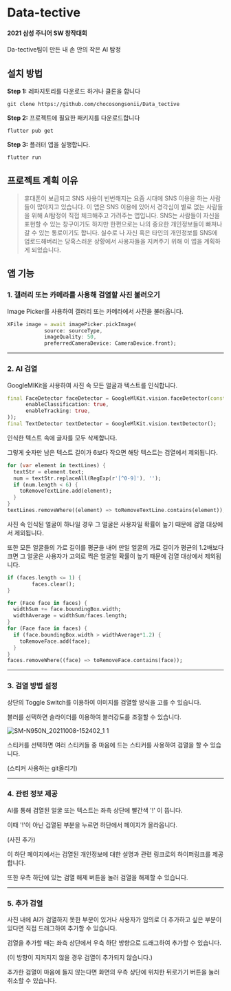 # Data-tective

#### 2021 삼성 주니어 SW 창작대회
Da-tective팀이 만든 내 손 안의 작은 AI 탐정

## 설치 방법

**Step 1:** 레파지토리를 다운로드 하거나 클론을 합니다

```
git clone https://github.com/chocosongsonii/Data_tective
```

**Step 2:** 프로젝트에 필요한 패키지를 다운로드합니다

```
flutter pub get
```

**Step 3:** 플러터 앱을 실행합니다.

```
flutter run
```

## 프로젝트 계획 이유

>휴대폰이 보급되고 SNS 사용이 빈번해지는 요즘 시대에 SNS 이용을 하는 사람들이 많아지고 있습니다.
이 앱은 SNS 이용에 있어서 경각심이 별로 없는 사람들을 위해 AI탐정이 직접 체크해주고 가려주는 앱입니다.
SNS는 사람들이 자신을 표현할 수 있는 창구이기도 하지만 한편으로는 나의 중요한 개인정보들이 빠져나갈 수 있는 통로이기도 합니다.
실수로 나 자신 혹은 타인의 개인정보를 SNS에 업로드해버리는 당혹스러운 상황에서 사용자들을 지켜주기 위해 이 앱을 계획하게 되었습니다.


## 앱 기능

### 1. 갤러리 또는 카메라를 사용해 검열할 사진 불러오기

Image Picker를 사용하여 갤러리 또는 카메라에서 사진을 불러옵니다.

``` Dart
XFile image = await imagePicker.pickImage(
            source: sourceType,
            imageQuality: 50,
            preferredCameraDevice: CameraDevice.front);
```

------------

### 2. AI 검열

GoogleMlKit을 사용하여 사진 속 모든 얼굴과 텍스트를 인식합니다.

``` Dart
final FaceDetector faceDetector = GoogleMlKit.vision.faceDetector(const FaceDetectorOptions(
      enableClassification: true,
      enableTracking: true,
));
final TextDetector textDetector = GoogleMlKit.vision.textDetector();
```

인식한 텍스트 속에 글자를 모두 삭제합니다.

그렇게 숫자만 남은 텍스트 길이가 6보다 작으면 해당 텍스트는 검열에서 제외됩니다.

``` Dart
for (var element in textLines) {
  textStr = element.text;
  num = textStr.replaceAll(RegExp(r'[^0-9]'), '');
  if (num.length < 6) {
    toRemoveTextLine.add(element);
  }
}
textLines.removeWhere((element) => toRemoveTextLine.contains(element));
```
사진 속 인식된 얼굴이 하나일 경우 그 얼굴은 사용자일 확률이 높기 때문에 검열 대상에서 제외됩니다.

또한 모든 얼굴들의 가로 길이를 평균을 내어 만일 얼굴의 가로 길이가 평균의 1.2배보다 크면 그 얼굴은 사용자가 고의로 찍은 얼굴일 확률이 높기 때문에 검열 대상에서 제외됩니다.

``` Dart
if (faces.length <= 1) {
        faces.clear();
}

for (Face face in faces) {
  widthSum += face.boundingBox.width;
  widthAverage = widthSum/faces.length;
}
for (Face face in faces) {
  if (face.boundingBox.width > widthAverage*1.2) {
    toRemoveFace.add(face);
  }
}
faces.removeWhere((face) => toRemoveFace.contains(face));
```

------------

### 3. 검열 방법 설정

상단의 Toggle Switch를 이용하여 이미지를 검열할 방식을 고를 수 있습니다.

블러를 선택하면 슬라이더를 이용하여 블러강도를 조절할 수 있습니다.

![SM-N950N_20211008-152402_1 1](https://user-images.githubusercontent.com/88924667/136510009-1de20698-7200-4b4c-acf5-5c4c50f3e779.gif)


스티커를 선택하면 여러 스티커들 중 마음에 드는 스티커를 사용하여 검열을 할 수 있습니다.

(스티커 사용하는 git올리기)

------------

### 4. 관련 정보 제공

AI를 통해 검열된 얼굴 또는 텍스트는 좌측 상단에 빨간색 '!' 이 뜹니다.

이때 '!'이 아닌 검열된 부분을 누르면 하단에서 페이지가 올라옵니다.

(사진 추가)

이 하단 페이지에서는 검열된 개인정보에 대한 설명과 관련 링크로의 하이퍼링크를 제공합니다.

또한 우측 하단에 있는 검열 해제 버튼을 눌러 검열을 해제할 수 있습니다.

------------

### 5. 추가 검열

사진 내에 AI가 검열하지 못한 부분이 있거나 사용자가 임의로 더 추가하고 싶은 부분이 있다면 직접 드래그하여 추가할 수 있습니다.

검열을 추가할 때는 좌측 상단에서 우측 하단 방향으로 드래그하여 추가할 수 있습니다.

(이 방향이 지켜지지 않을 경우 검열이 추가되지 않습니다.)

추가한 검열이 마음에 들지 않는다면 화면의 우측 상단에 위치한 뒤로가기 버튼을 눌러 취소할 수 있습니다.
